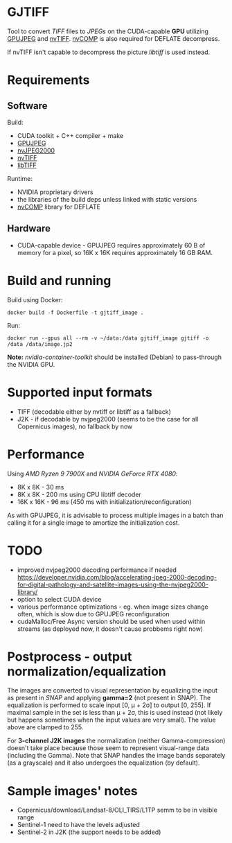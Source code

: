 # GJTIFF

Tool to convert _TIFF_ files to _JPEGs_ on the CUDA-capable **GPU**
utilizing [GPUJPEG](https://github.com/CESNET/GPUJPEG) and
[nvTIFF](https://developer.nvidia.com/nvtiff-downloads).
[nvCOMP](https://developer.nvidia.com/nvcomp) is also required for
DEFLATE decompress.

If nvTIFF isn't capable to decompress the picture _libtiff_ is used
instead.

# Requirements

## Software

Build:

- CUDA toolkit + C++ compiler + make
- [GPUJPEG](https://github.com/CESNET/GPUJPEG)
- [nvJPEG2000](https://developer.nvidia.com/nvjpeg2000-downloads)
- [nvTIFF](https://developer.nvidia.com/nvtiff-downloads)
- [libTIFF](https://libtiff.gitlab.io/libtiff)

Runtime:

- NVIDIA proprietary drivers
- the libraries of the build deps unless linked with static versions
- [nvCOMP](https://developer.nvidia.com/nvcomp-download) library for DEFLATE

## Hardware

- CUDA-capable device - GPUJPEG requires approximately 60 B of memory for a
pixel, so 16K x 16K requires approximately 16 GB RAM.

# Build and running

Build using Docker:
```
docker build -f Dockerfile -t gjtiff_image .
```

Run:
```
docker run --gpus all --rm -v ~/data:/data gjtiff_image gjtiff -o /data /data/image.jp2
```

**Note:** _nvidia-container-toolkit_ should be installed (Debian) to
pass-through the NVIDIA GPU.

# Supported input formats

- TIFF (decodable either by nvtiff or libtiff as a fallback)
- J2K - if decodable by nvjpeg2000 (seems to be the case for all
Copernicus images), no fallback by now

# Performance

Using _AMD Ryzen 9 7900X_ and _NVIDIA GeForce RTX 4080_:

- 8K x 8K - 30 ms
- 8K x 8K - 200 ms using CPU libtiff decoder
- 16K x 16K - 96 ms (450 ms with initialization/reconfiguration)

As with GPUJPEG, it is advisable to process multiple images in a batch
than calling it for a single image to amortize the initialization cost.

# TODO

- improved nvjpeg2000 decoding performance if needed
<https://developer.nvidia.com/blog/accelerating-jpeg-2000-decoding-for-digital-pathology-and-satellite-images-using-the-nvjpeg2000-library/>
- option to select CUDA device
- various performance optimizations - eg. when image sizes change
often, which is slow due to GPUJPEG reconfiguration
- cudaMalloc/Free Async version should be used when used within
streams (as deployed now, it doesn't cause probbems right now)

# Postprocess - output normalization/equalization

The images are converted to visual representation by equalizing the input
as present in _SNAP_ and applying **gamma=2** (not present in SNAP). The
equalization is performed to scale input [0, µ + 2σ] to output [0,
255]. If maximal sample in the set is less than µ  + 2σ, this is used
instead (not likely but happens sometimes when the input values are very
small). The value above are clamped to 255.

For **3-channel J2K images** the normalization (neither Gamma-compression)
doesn't take place because those seem to represent visual-range data
(including the Gamma). Note that SNAP handles the image bands separately
(as a grayscale) and it also undergoes the equalization (by default).


# Sample images' notes

- Copernicus/download/Landsat-8/OLI_TIRS/L1TP semm to be in visible range
- Sentinel-1 need to have the levels adjusted
- Sentinel-2 in J2K (the support needs to be added)
